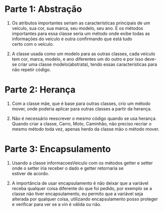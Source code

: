 # Parte 1: Abstração

1. Os atributos importantes seriam as características principais de um veiculo, sua cor, sua marca, seu modelo, seu ano. E os métodos importantes para essa classe seria um método onde exibe todas as informações do veículo e outra confirmando que está tudo certo com o veículo.

2. A classe usada como um modelo para as outras classes, cada veículo tem cor, marca, modelo, e ano diferentes um do outro e por isso deve-se criar uma classe modelo(abstrata), tendo essas características para não repetir código.

# Parte 2: Herança

1. Com a classe mãe, que é base para outras classes, crio um método mover, onde poderia aplicar para outras classes a partir da herança.

2. Não é necessário reescrever o mesmo código quando se usa herança. Quando criar a classe, Carro, Moto, Caminhão, não preciso recriar o mesmo método toda vez, apenas herdo da classe mão o método mover.

# Parte 3: Encapsulamento

1. Usando a classe informacoesVeiculo com os métodos getter e setter onde o setter iria receber o dado e getter retornaria se estiver de acordo.

2. A importância de usar encapsulamento é não deixar que a variável receba qualquer coisa diferente do que foi pedido, por exemplo se a classe não tiver encapsulamento, eu permito que a variável seja alterada por qualquer coisa, utilizando encapsulamento posso proteger e verificar para ver se a vin é válida ou não.
